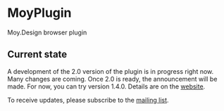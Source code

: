 # MoyPlugin
Moy.Design browser plugin

## Current state

A development of the 2.0 version of the plugin is in progress right now. Many changes are coming. Once 2.0 is ready, the announcement will be made. For now, you can try version 1.4.0. Details are on the [website](https://moy.design). 

To receive updates, please subscribe to the [mailing list](https://groups.io/g/moy).
